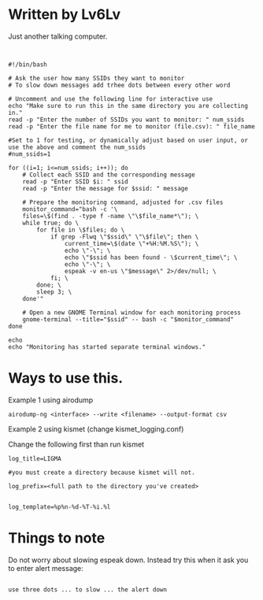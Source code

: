 # Written by Lv6Lv

Just another talking computer.

```


#!/bin/bash

# Ask the user how many SSIDs they want to monitor
# To slow down messages add trhee dots between every other word

# Uncomment and use the following line for interactive use
echo "Make sure to run this in the same directory you are collecting in."
read -p "Enter the number of SSIDs you want to monitor: " num_ssids
read -p "Enter the file name for me to monitor (file.csv): " file_name

#Set to 1 for testing, or dynamically adjust based on user input, or use the above and comment the num_ssids
#num_ssids=1 

for ((i=1; i<=num_ssids; i++)); do
    # Collect each SSID and the corresponding message
    read -p "Enter SSID $i: " ssid
    read -p "Enter the message for $ssid: " message

    # Prepare the monitoring command, adjusted for .csv files
    monitor_command="bash -c '\
    files=\$(find . -type f -name \"\$file_name*\"); \
    while true; do \
        for file in \$files; do \
            if grep -Flwq \"$ssid\" \"\$file\"; then \
                current_time=\$(date \"+%H:%M.%S\"); \
                echo \"-\"; \
                echo \"$ssid has been found - \$current_time\"; \
                echo \"-\"; \
                espeak -v en-us \"$message\" 2>/dev/null; \
            fi; \
        done; \
        sleep 3; \
    done'"

    # Open a new GNOME Terminal window for each monitoring process
    gnome-terminal --title="$ssid" -- bash -c "$monitor_command"
done

echo
echo "Monitoring has started separate terminal windows."

```
# Ways to use this.

Example 1 using airodump
```
airodump-ng <interface> --write <filename> --output-format csv
```

Example 2 using kismet (change kismet_logging.conf)

Change the following first than run kismet
```
log_title=LIGMA

#you must create a directory because kismet will not.

log_prefix=<full path to the directory you've created>


log_template=%p%n-%d-%T-%i.%l
```
# Things to note
Do not worry about slowing espeak down.
Instead try this when it ask you to enter alert message:
```

use three dots ... to slow ... the alert down
```

